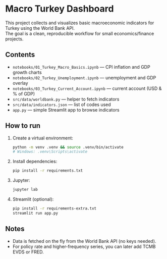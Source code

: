 # Macro Turkey Dashboard

This project collects and visualizes basic macroeconomic indicators for Turkey using the World Bank API.  
The goal is a clean, reproducible workflow for small economics/finance projects.

## Contents
- `notebooks/01_Turkey_Macro_Basics.ipynb` — CPI inflation and GDP growth charts
- `notebooks/02_Turkey_Unemployment.ipynb` — unemployment and GDP overlay
- `notebooks/03_Turkey_Current_Account.ipynb` — current account (USD & % of GDP)
- `src/data/worldbank.py` — helper to fetch indicators
- `src/data/indicators.json` — list of codes used
- `app.py` — simple Streamlit app to browse indicators

## How to run
1. Create a virtual environment:
   ```bash
   python -m venv .venv && source .venv/bin/activate
   # Windows: .venv\Scripts\activate
   ```
2. Install dependencies:
   ```bash
   pip install -r requirements.txt
   ```
3. Jupyter:
   ```bash
   jupyter lab
   ```
4. Streamlit (optional):
   ```bash
   pip install -r requirements-extra.txt
   streamlit run app.py
   ```

## Notes
- Data is fetched on the fly from the World Bank API (no keys needed).
- For policy rate and higher-frequency series, you can later add TCMB EVDS or FRED.
